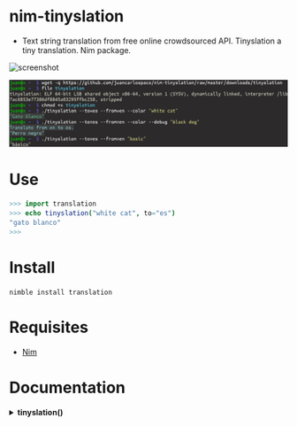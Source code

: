 # nim-tinyslation

- Text string translation from free online crowdsourced API.
Tinyslation a tiny translation. Nim package.

![screenshot](https://source.unsplash.com/Oxl_KBNqxGA/800x402 "Illustrative Photo by https://unsplash.com/@foxfox")

![screenshot](temp.png "Tinyslation working as standalone App.")


# Use

```nim
>>> import translation
>>> echo tinyslation("white cat", to="es")  
"gato blanco"
>>>
```


# Install

```
nimble install translation
```


# Requisites

- [Nim](https://nim-lang.org)


# Documentation

<details>
    <summary><b>tinyslation()</b></summary>

**Description:**
Text string translation from [free online crowdsourced API](http://mymemory.translated.net).
The proc does not accept `char` only `string`.

**Arguments:**
- `text` A text to translate, `string` type, required.
- `to` A target language to translate on ISO 2-char language code, `string` type, eg. `"en"` or `"es"`, required.
- `from` A source language to translate on ISO 2-char language code, `string` type, eg. `"en"` or `"es"`, optional, defaults to `"en"`, required.
- `fallback_value` A fallback value to return when it fails, `string` type, optional,
if omitted and failed to translate then the same string will be returned, required.

**Returns:** A translated text string, `string` type.

</details>
